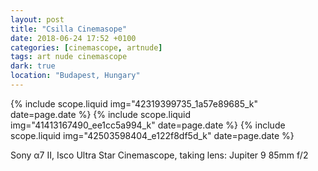 ```yaml
---
layout: post
title: "Csilla Cinemasope"
date: 2018-06-24 17:52 +0100
categories: [cinemascope, artnude]
tags: art nude cinemascope
dark: true
location: "Budapest, Hungary"
---
```


{% include scope.liquid img="42319399735_1a57e89685_k" date=page.date %}
{% include scope.liquid img="41413167490_ee1cc5a994_k" date=page.date %}
{% include scope.liquid img="42503598404_e122f8df5d_k" date=page.date %}

Sony α7 II, Isco Ultra Star Cinemascope, taking lens: Jupiter 9 85mm f/2
